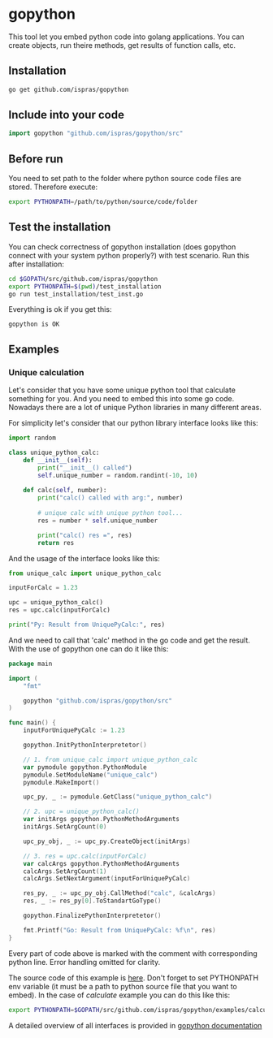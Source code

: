 # gopython
This tool let you embed python code into golang applications. You can create objects, run theire methods, get results of function calls, etc.

## Installation
```sh
go get github.com/ispras/gopython
```

## Include into your code
```go
import gopython "github.com/ispras/gopython/src"
```

## Before run 
You need to set path to the folder where python source code files are stored. Therefore execute:
```sh
export PYTHONPATH=/path/to/python/source/code/folder
```

## Test the installation
You can check correctness of gopython installation (does gopython connect with your system python properly?) with test scenario. Run this after installation:
```sh
cd $GOPATH/src/github.com/ispras/gopython
export PYTHONPATH=$(pwd)/test_installation
go run test_installation/test_inst.go
```
Everything is ok if you get this:
```
gopython is OK
```

## Examples

### Unique calculation

Let's consider that you have some unique python tool that calculate something for you. And you need to embed this into some go code. Nowadays there are a lot of unique Python libraries in many different areas.

For simplicity let's consider that our python library interface looks like this:
```python
import random

class unique_python_calc:
    def __init__(self):
        print("__init__() called")
        self.unique_number = random.randint(-10, 10)
    
    def calc(self, number):
        print("calc() called with arg:", number)
        
        # unique calc with unique python tool...
        res = number * self.unique_number

        print("calc() res =", res)
        return res
```

And the usage of the interface looks like this:
```python
from unique_calc import unique_python_calc

inputForCalc = 1.23

upc = unique_python_calc()
res = upc.calc(inputForCalc)

print("Py: Result from UniquePyCalc:", res)
```

And we need to call that 'calc' method in the go code and get the result. With the use of gopython one can do it like this:
```Go
package main

import (
	"fmt"

	gopython "github.com/ispras/gopython/src"
)

func main() {
	inputForUniquePyCalc := 1.23

	gopython.InitPythonInterpretetor()

	// 1. from unique_calc import unique_python_calc
	var pymodule gopython.PythonModule
	pymodule.SetModuleName("unique_calc")
	pymodule.MakeImport()

	upc_py, _ := pymodule.GetClass("unique_python_calc")

	// 2. upc = unique_python_calc()
	var initArgs gopython.PythonMethodArguments
	initArgs.SetArgCount(0)

	upc_py_obj, _ := upc_py.CreateObject(initArgs)

	// 3. res = upc.calc(inputForCalc)
	var calcArgs gopython.PythonMethodArguments
	calcArgs.SetArgCount(1)
	calcArgs.SetNextArgument(inputForUniquePyCalc)

	res_py, _ := upc_py_obj.CallMethod("calc", &calcArgs)
	res, _ := res_py[0].ToStandartGoType()

	gopython.FinalizePythonInterpretetor()

	fmt.Printf("Go: Result from UniquePyCalc: %f\n", res)
}
```

Every part of code above is marked with the comment with corresponding python line. Error handling omitted for clarity.

The source code of this example is [here](https://github.com/ispras/gopython/tree/master/examples/calculate). Don't forget to set PYTHONPATH env variable (it must be a path to python source file that you want to embed). In the case of *calculate* example you can do this like this:

```bash
export PYTHONPATH=$GOPATH/src/github.com/ispras/gopython/examples/calculate
```

<!--The main gopython abstractions are:-->
<!--- PythonModule-->
<!--- PythonClass-->
<!--- PythonObject-->
<!--- PythonMethodArguments-->

<!--PythonModule -->

A detailed overview of all interfaces is provided in [gopython documentation](https://github.com/ispras/gopython/blob/master/docs/gopython_docs.md)